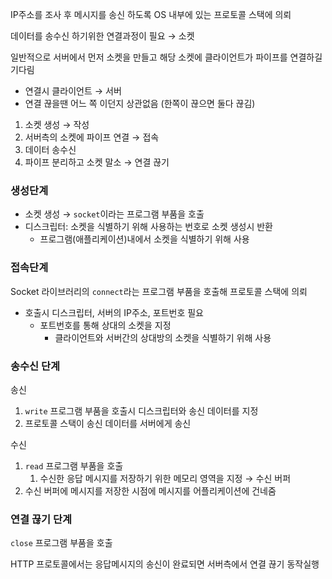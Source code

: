 IP주소를 조사 후 메시지를 송신 하도록 OS 내부에 있는 프로토콜 스택에 의뢰

데이터를 송수신 하기위한 연결과정이 필요 → 소켓

일반적으로 서버에서 먼저 소켓을 만들고 해당 소켓에 클라이언트가 파이프를 연결하길 기다림

- 연결시 클라이언트 → 서버
- 연결 끊을땐 어느 쪽 이던지 상관없음 (한쪽이 끊으면 둘다 끊김)

1. 소켓 생성 → 작성
2. 서버측의 소켓에 파이프 연결 → 접속
3. 데이터 송수신
4. 파이프 분리하고 소켓 말소 → 연결 끊기

### 생성단계

- 소켓 생성 → `socket`이라는 프로그램 부품을 호출
- 디스크립터: 소켓을 식별하기 위해 사용하는 번호로 소켓 생성시 반환
  - 프로그램(애플리케이션)내에서 소켓을 식별하기 위해 사용

### 접속단계

Socket 라이브러리의 `connect`라는 프로그램 부품을 호출해 프로토콜 스택에 의뢰

- 호출시 디스크립터, 서버의 IP주소, 포트번호 필요
  - 포트번호를 통해 상대의 소켓을 지정
    - 클라이언트와 서버간의 상대방의 소켓을 식별하기 위해 사용

### 송수신 단계

송신

1. `write` 프로그램 부품을 호출시 디스크립터와 송신 데이터를 지정
2. 프로토콜 스택이 송신 데이터를 서버에게 송신

수신

1. `read` 프로그램 부품을 호출
   1. 수신한 응답 메시지를 저장하기 위한 메모리 영역을 지정 → 수신 버퍼
2. 수신 버퍼에 메시지를 저장한 시점에 메시지를 어플리케이션에 건네줌

### 연결 끊기 단계

`close` 프로그램 부품을 호출

HTTP 프로토콜에서는 응답메시지의 송신이 완료되면 서버측에서 연결 끊기 동작실행

